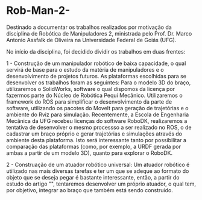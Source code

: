 # Rob-Man-2-
Destinado a documentar os trabalhos realizados por motivação da disciplina de Robótica de  Manipuladores 2, ministrada pelo Prof. Dr. Marco Antonio Assfalk de Oliveira na Universidade Federal de Goiás (UFG). 

No início da disciplina, foi decidido dividir os trabalhos em duas frentes:

1 - Construção de um manipulador robótico de baixa capacidade, o qual servirá de base para o estudo da matéria de manipuladores e o desenvolvimento de projetos futuros. 
As plataformas escolhidas para se desenvolver os trabalhos foram as seguintes: 
  Para o modelo 3D do braço, utilizaremos o SolidWorks, software o qual dispomos da licença por fazermos parte do Núcleo de Robótica Pequi Mecânico. 
  Utilizaremos o framework do ROS para simplificar o desenvolvimento da parte de software, utilizando os pacotes do MoveIt para geração de trajetórias e o ambiente do Rviz para simulação. 
  Recentemente, a Escola de Engenharia Mecânica da UFG recebeu licenças do software RoboDK, realizaremos a tentativa de desenvolver o mesmo processso a ser realizado no ROS, o de cadastrar um braço próprio e gerar trajetórias e simulações através do ambiente desta plataforma. Isto será interessante tanto por possibilitar a comparação das plataformas (como, por exemplo, a URDF gerada por ambas a partir de um modelo 3D), quanto para explorar o RoboDK. 
  
2 - Construação de um atuador robótico universal: Um atuador robótico é utilizado nas mais diversas tarefas e ter um que se adeque ao formato do objeto que se deseja pegar é bastante interessante, então, a partir do estudo do artigo "", tentaremos desenvolver um próprio atuador, o qual tem, por objetivo, integrar ao braço que também está sendo construido.  

